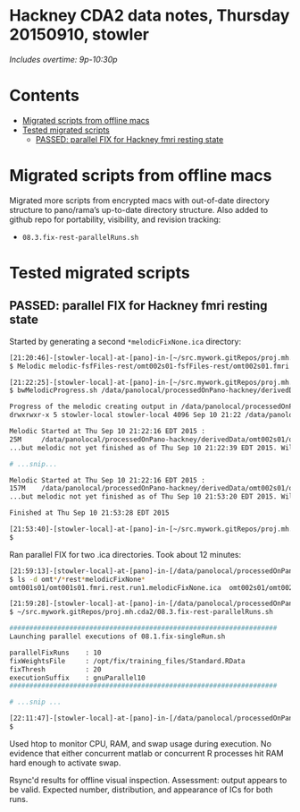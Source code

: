 # Hackney CDA2 data notes, Thursday 20150910, stowler

_Includes overtime: 9p-10:30p_


Contents
=================

  * [Migrated scripts from offline macs](#migrated-scripts-from-offline-macs)
  * [Tested migrated scripts](#tested-migrated-scripts)
    * [PASSED: parallel FIX for Hackney fmri resting state](#passed-parallel-fix-for-hackney-fmri-resting-state)

# Migrated scripts from offline macs

Migrated more scripts from encrypted macs with out-of-date directory structure to pano/rama’s up-to-date directory structure. Also added to github repo for portability, visibility, and revision tracking:

- `08.3.fix-rest-parallelRuns.sh`

# Tested migrated scripts

## PASSED: parallel FIX for Hackney fmri resting state

Started by generating a second `*melodicFixNone.ica` directory:

```bash
[21:20:46]-[stowler-local]-at-[pano]-in-[~/src.mywork.gitRepos/proj.mh.cda2] on master [!?]
$ Melodic melodic-fsfFiles-rest/omt002s01-fsfFiles-rest/omt002s01.fmri.rest.run1.melodicFixNone_design.fsf &

[21:22:25]-[stowler-local]-at-[pano]-in-[~/src.mywork.gitRepos/proj.mh.cda2] on master [!?]
$ bwMelodicProgress.sh /data/panolocal/processedOnPano-hackney/derivedData/omt002s01/omt002s01.fmri.rest.run1.melodicFixNone.ica

Progress of the melodic creating output in /data/panolocal/processedOnPano-hackney/derivedData/omt002s01/omt002s01.fmri.rest.run1.melodicFixNone.ica:
drwxrwxr-x 5 stowler-local stowler-local 4096 Sep 10 21:22 /data/panolocal/processedOnPano-hackney/derivedData/omt002s01/omt002s01.fmri.rest.run1.melodicFixNone.ica

Melodic Started at Thu Sep 10 21:22:16 EDT 2015 :
25M     /data/panolocal/processedOnPano-hackney/derivedData/omt002s01/omt002s01.fmri.rest.run1.melodicFixNone.ica
...but melodic not yet finished as of Thu Sep 10 21:22:39 EDT 2015. Will check again in 20 seconds...

# ...snip...

Melodic Started at Thu Sep 10 21:22:16 EDT 2015 :
157M    /data/panolocal/processedOnPano-hackney/derivedData/omt002s01/omt002s01.fmri.rest.run1.melodicFixNone.ica
...but melodic not yet finished as of Thu Sep 10 21:53:20 EDT 2015. Will check again in 20 seconds...

Finished at Thu Sep 10 21:53:28 EDT 2015

[21:53:40]-[stowler-local]-at-[pano]-in-[~/src.mywork.gitRepos/proj.mh.cda2] on master [!?]
$
```

Ran parallel FIX for two .ica directories. Took about 12 minutes:

```bash
[21:59:13]-[stowler-local]-at-[pano]-in-[/data/panolocal/processedOnPano-hackney/derivedData]
$ ls -d omt*/*rest*melodicFixNone*
omt001s01/omt001s01.fmri.rest.run1.melodicFixNone.ica  omt002s01/omt002s01.fmri.rest.run1.melodicFixNone.ica

[21:59:28]-[stowler-local]-at-[pano]-in-[/data/panolocal/processedOnPano-hackney/derivedData]
$ ~/src.mywork.gitRepos/proj.mh.cda2/08.3.fix-rest-parallelRuns.sh

###################################################################
Launching parallel executions of 08.1.fix-singleRun.sh

parallelFixRuns    : 10
fixWeightsFile     : /opt/fix/training_files/Standard.RData
fixThresh          : 20
executionSuffix    : gnuParallel10
###################################################################

# ...snip ...

[22:11:47]-[stowler-local]-at-[pano]-in-[/data/panolocal/processedOnPano-hackney/derivedData]
$
```

Used htop to monitor CPU, RAM, and swap usage during execution. No evidence that either concurrent matlab or concurrent R processes hit RAM hard enough to activate swap.

Rsync'd results for offline visual inspection. Assessment: output appears to be valid. Expected number, distribution, and appearance of ICs for both runs.
